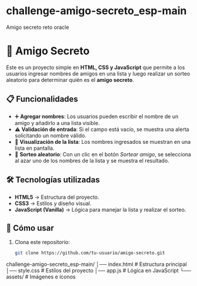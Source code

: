 # challenge-amigo-secreto_esp-main
Amigo secreto reto oracle
# 🎁 Amigo Secreto

Este es un proyecto simple en **HTML, CSS y JavaScript** que permite a los usuarios ingresar nombres de amigos en una lista y luego realizar un sorteo aleatorio para determinar quién es el **amigo secreto**.

## 📋 Funcionalidades

- ➕ **Agregar nombres**: Los usuarios pueden escribir el nombre de un amigo y añadirlo a una lista visible.
- ⚠️ **Validación de entrada**: Si el campo está vacío, se muestra una alerta solicitando un nombre válido.
- 📃 **Visualización de la lista**: Los nombres ingresados se muestran en una lista en pantalla.
- 🎲 **Sorteo aleatorio**: Con un clic en el botón *Sortear amigo*, se selecciona al azar uno de los nombres de la lista y se muestra el resultado.

## 🛠️ Tecnologías utilizadas

- **HTML5** → Estructura del proyecto.  
- **CSS3** → Estilos y diseño visual.  
- **JavaScript (Vanilla)** → Lógica para manejar la lista y realizar el sorteo.  

## 🚀 Cómo usar

1. Clona este repositorio:
   ```bash
   git clone https://github.com/tu-usuario/amigo-secreto.git
challenge-amigo-secreto_esp-main/
│── index.html      # Estructura principal
│── style.css       # Estilos del proyecto
│── app.js          # Lógica en JavaScript
└── assets/         # Imágenes e íconos
